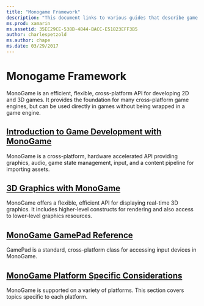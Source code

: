 ```yaml
---
title: "Monogame Framework"
description: "This document links to various guides that describe game development with MonoGame: an overview, discussions about 3D graphics and gamepads, and a look at platform-specific considerations."
ms.prod: xamarin
ms.assetid: 35EC29CE-538B-4844-BACC-E51823EFF3B5
author: charlespetzold
ms.author: chape
ms.date: 03/29/2017
---
```


# Monogame Framework

MonoGame is an efficient, flexible, cross-platform API for developing 2D and 3D games. It provides the foundation for many cross-platform game engines, but can be used directly in games without being wrapped in a game engine.

## [Introduction to Game Development with MonoGame](~/graphics-games/monogame/introduction/index.md)

MonoGame is a cross-platform, hardware accelerated API providing graphics, audio, game state management, input, and a content pipeline for importing assets.

## [3D Graphics with MonoGame](~/graphics-games/monogame/3d/index.md)

MonoGame offers a flexible, efficient API for displaying real-time 3D graphics. It includes higher-level constructs for rendering and also access to lower-level graphics resources.

## [MonoGame GamePad Reference](~/graphics-games/monogame/input.md)

GamePad is a standard, cross-platform class for accessing input devices in MonoGame.

## [MonoGame Platform Specific Considerations](~/graphics-games/monogame/platforms/index.md)

MonoGame is supported on a variety of platforms. This section covers topics specific to each platform.
